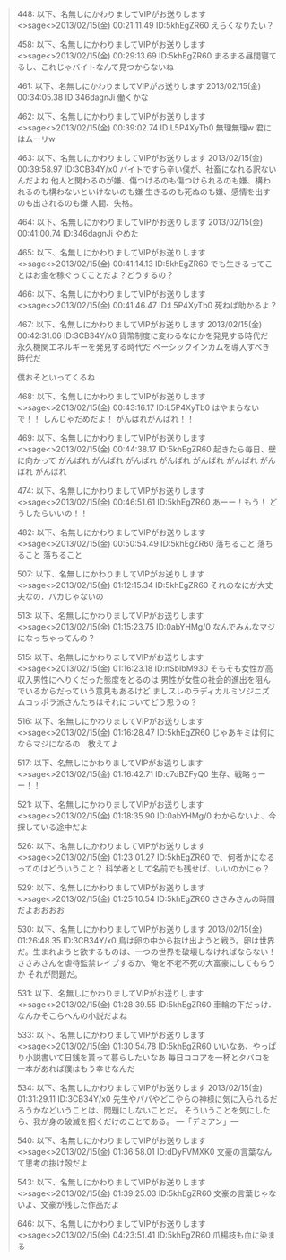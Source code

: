 > 448: 以下、名無しにかわりましてVIPがお送りします<>sage<>2013/02/15(金) 00:21:11.49 ID:5khEgZR60
>  えらくなりたい？
> 
> 458: 以下、名無しにかわりましてVIPがお送りします<>sage<>2013/02/15(金) 00:29:13.69 ID:5khEgZR60
>  まるまる昼間寝てるし、これじゃバイトなんて見つからないね
> 
> 461: 以下、名無しにかわりましてVIPがお送りします 2013/02/15(金) 00:34:05.38 ID:346dagnJi
>  働くかな
> 
> 462: 以下、名無しにかわりましてVIPがお送りします<>sage<>2013/02/15(金) 00:39:02.74 ID:L5P4XyTb0
>  無理無理w
>  君にはムーリw
> 
> 463: 以下、名無しにかわりましてVIPがお送りします 2013/02/15(金) 00:39:58.97 ID:3CB34Y/x0
>  バイトですら辛い僕が、社畜になれる訳ないんだよね
>  他人と関わるのが嫌、傷つけるのも傷つけられるのも嫌、構われるのも構わないといけないのも嫌
>  生きるのも死ぬのも嫌、感情を出すのも出されるのも嫌
>  人間、失格。
> 
> 464: 以下、名無しにかわりましてVIPがお送りします 2013/02/15(金) 00:41:00.74 ID:346dagnJi
>  やめた
> 
> 465: 以下、名無しにかわりましてVIPがお送りします<>sage<>2013/02/15(金) 00:41:14.13 ID:5khEgZR60
>  でも生きるってことはお金を稼ぐってことだよ？どうするの？
> 
> 466: 以下、名無しにかわりましてVIPがお送りします<>sage<>2013/02/15(金) 00:41:46.47 ID:L5P4XyTb0
>  死ねば助かるよ？
> 
> 467: 以下、名無しにかわりましてVIPがお送りします 2013/02/15(金) 00:42:31.06 ID:3CB34Y/x0
>  貨幣制度に変わるなにかを発見する時代だ
>  永久機関エネルギーを発見する時代だ
>  ベーシックインカムを導入すべき時代だ
>   
>  僕おそといってくるね
> 
> 468: 以下、名無しにかわりましてVIPがお送りします<>sage<>2013/02/15(金) 00:43:16.17 ID:L5P4XyTb0
>  はやまらないで！！
>  しんじゃだめだよ！
>  がんばれがんばれ！！
> 
> 469: 以下、名無しにかわりましてVIPがお送りします<>sage<>2013/02/15(金) 00:44:38.17 ID:5khEgZR60
>  起きたら毎日、壁に向かって
>  がんばれ がんばれ がんばれ がんばれ
>  がんばれ がんばれ がんばれ がんばれ
> 
> 474: 以下、名無しにかわりましてVIPがお送りします<>sage<>2013/02/15(金) 00:46:51.61 ID:5khEgZR60
>  あーー！もう！
>  どうしたらいいの！！
> 
> 482: 以下、名無しにかわりましてVIPがお送りします<>sage<>2013/02/15(金) 00:50:54.49 ID:5khEgZR60
>  落ちること 落ちること 落ちること
> 
> 507: 以下、名無しにかわりましてVIPがお送りします<>sage<>2013/02/15(金) 01:12:15.34 ID:5khEgZR60
>  それのなにが大丈夫なの．バカじゃないの
> 
> 513: 以下、名無しにかわりましてVIPがお送りします<>sage<>2013/02/15(金) 01:15:23.75 ID:0abYHMg/0
>  なんでみんなマジになっちゃってんの？
> 
> 515: 以下、名無しにかわりましてVIPがお送りします<>sage<>2013/02/15(金) 01:16:23.18 ID:nSbIbM930
>  そもそも女性が高収入男性にへりくだった態度をとるのは
>  男性が女性の社会的進出を阻んでいるからだっていう意見もあるけど
>  ましスレのラディカルミソジニズムコッポラ派さんたちはそれについてどう思うの？
> 
> 516: 以下、名無しにかわりましてVIPがお送りします<>sage<>2013/02/15(金) 01:16:28.47 ID:5khEgZR60
>  じゃあキミは何にならマジになるの．教えてよ
> 
> 517: 以下、名無しにかわりましてVIPがお送りします<>sage<>2013/02/15(金) 01:16:42.71 ID:c7dBZFyQ0
>  生存、戦略ぅーー！！
> 
> 521: 以下、名無しにかわりましてVIPがお送りします<>sage<>2013/02/15(金) 01:18:35.90 ID:0abYHMg/0
>  わからないよ、今探している途中だよ
> 
> 526: 以下、名無しにかわりましてVIPがお送りします<>sage<>2013/02/15(金) 01:23:01.27 ID:5khEgZR60
>  で、何者かになるってのはどういうこと？
>  科学者として名前でも残せば、いいのかにゃ？
> 
> 529: 以下、名無しにかわりましてVIPがお送りします<>sage<>2013/02/15(金) 01:25:10.54 ID:5khEgZR60
>  ささみさんの時間だよおおおお
> 
> 530: 以下、名無しにかわりましてVIPがお送りします 2013/02/15(金) 01:26:48.35 ID:3CB34Y/x0
>  鳥は卵の中から抜け出ようと戦う。卵は世界だ。生まれようと欲するものは、一つの世界を破壊しなければならない！
>  ささみさんを虐待監禁レイプするか、俺を不老不死の大富豪にしてもらうか
>  それが問題だ。
> 
> 531: 以下、名無しにかわりましてVIPがお送りします<>sage<>2013/02/15(金) 01:28:39.55 ID:5khEgZR60
>  車輪の下だっけ．なんかそこらへんの小説だよね
> 
> 533: 以下、名無しにかわりましてVIPがお送りします<>sage<>2013/02/15(金) 01:30:54.78 ID:5khEgZR60
>  いいなあ、やっぱり小説書いて日銭を貰って暮らしたいなあ
>  毎日ココアを一杯とタバコを一本があれば僕はもう幸せなんだ
> 
> 534: 以下、名無しにかわりましてVIPがお送りします 2013/02/15(金) 01:31:29.11 ID:3CB34Y/x0
>  先生やパパやどこやらの神様に気に入られるだろうかなどいうことは、問題にしないことだ。
>  そういうことを気にしたら、我が身の破滅を招くだけのことである。
>  ―「デミアン」―
> 
> 540: 以下、名無しにかわりましてVIPがお送りします<>sage<>2013/02/15(金) 01:36:58.01 ID:dDyFVMXK0
>  文豪の言葉なんて思考の抜け殻だよ
> 
> 543: 以下、名無しにかわりましてVIPがお送りします<>sage<>2013/02/15(金) 01:39:25.03 ID:5khEgZR60
>  文豪の言葉じゃないよ、文豪が残した作品だよ
> 
> 646: 以下、名無しにかわりましてVIPがお送りします<>sage<>2013/02/15(金) 04:23:51.41 ID:5khEgZR60
>  爪楊枝も血に染まる
> 
